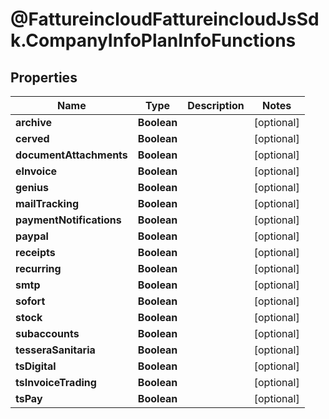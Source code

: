 # @FattureincloudFattureincloudJsSdk.CompanyInfoPlanInfoFunctions

## Properties

Name | Type | Description | Notes
------------ | ------------- | ------------- | -------------
**archive** | **Boolean** |  | [optional] 
**cerved** | **Boolean** |  | [optional] 
**documentAttachments** | **Boolean** |  | [optional] 
**eInvoice** | **Boolean** |  | [optional] 
**genius** | **Boolean** |  | [optional] 
**mailTracking** | **Boolean** |  | [optional] 
**paymentNotifications** | **Boolean** |  | [optional] 
**paypal** | **Boolean** |  | [optional] 
**receipts** | **Boolean** |  | [optional] 
**recurring** | **Boolean** |  | [optional] 
**smtp** | **Boolean** |  | [optional] 
**sofort** | **Boolean** |  | [optional] 
**stock** | **Boolean** |  | [optional] 
**subaccounts** | **Boolean** |  | [optional] 
**tesseraSanitaria** | **Boolean** |  | [optional] 
**tsDigital** | **Boolean** |  | [optional] 
**tsInvoiceTrading** | **Boolean** |  | [optional] 
**tsPay** | **Boolean** |  | [optional] 


